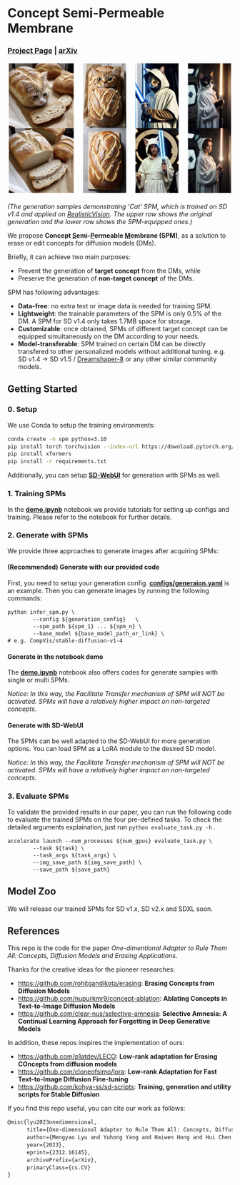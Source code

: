 # Concept Semi-Permeable Membrane

### [Project Page](https://lyumengyao.github.io/projects/spm) | [arXiv](https://arxiv.org/abs/2312.16145)

![sample](./assets/sample.png)

_(The generation samples demonstrating 'Cat' SPM, which is trained on SD v1.4 and applied on [RealisticVision](https://huggingface.co/SG161222/Realistic\_Vision\_V5.1\_noVAE).
The upper row shows the original generation and the lower row shows the SPM-equipped ones.)_

We propose **Concept <u>S</u>emi-<u>P</u>ermeable <u>M</u>embrane (SPM)**, as a solution to erase or edit concepts for diffusion models (DMs).

Briefly, it can achieve two main purposes:

- Prevent the generation of **target concept** from the DMs, while
- Preserve the generation of **non-target concept** of the DMs.

SPM has following advantages:

- **Data-free**: no extra text or image data is needed for training SPM.
- **Lightweight**: the trainable parameters of the SPM is only 0.5% of the DM. A SPM for SD v1.4 only takes 1.7MB space for storage.
- **Customizable**: once obtained, SPMs of different target concept can be equipped simultaneously on the DM according to your needs.
- **Model-transferable**: SPM trained on certain DM can be directly transfered to other personalized models without additional tuning. e.g. SD v1.4 -> SD v1.5 / [Dreamshaper-8](https://huggingface.co/Lykon/dreamshaper-8) or any other similar community models.

## Getting Started

### 0. Setup

We use Conda to setup the training environments:

```bash
conda create -n spm python=3.10
pip install torch torchvision --index-url https://download.pytorch.org/whl/cu118
pip install xformers
pip install -r requirements.txt
```

Additionally, you can setup [**SD-WebUI**](https://github.com/AUTOMATIC1111/stable-diffusion-webui) for generation with SPMs as well.

### 1. Training SPMs

In the [**demo.ipynb**](https://github.com/Con6924/SPM/blob/main/demo.ipynb) notebook we provide tutorials for setting up configs and training. Please refer to the notebook for further details.

### 2. Generate with SPMs

We provide three approaches to generate images after acquiring SPMs:

#### (Recommended) Generate with our provided code

First, you need to setup your generation config. [**configs/generaion.yaml**](https://github.com/Con6924/SPM/blob/main/configs/generaion.yaml) is an example. Then you can generate images by running the following commands:

```shell
python infer_spm.py \
		--config ${generation_config}	\
		--spm_path ${spm_1} ... ${spm_n} \
		--base_model ${base_model_path_or_link} \ 											# e.g. CompVis/stable-diffusion-v1-4
```

#### Generate in the notebook demo

The [**demo.ipynb**](https://github.com/Con6924/SPM/blob/main/demo.ipynb) notebook also offers codes for generate samples with single or multi SPMs. 

*Notice: In this way, the Facilitate Transfer mechanism of SPM will NOT be activated. SPMs will have a relatively higher impact on non-targeted concepts.*

#### Generate with SD-WebUI

The SPMs can be well adapted to the SD-WebUI for more generation options. You can load SPM as a LoRA module to the desired SD model. 

*Notice: In this way, the Facilitate Transfer mechanism of SPM will NOT be activated. SPMs will have a relatively higher impact on non-targeted concepts.*

### 3. Evaluate SPMs

To validate the provided results in our paper, you can run the following code to evaluate the trained SPMs on the four pre-defined tasks. To check the detailed arguments explaination, just run ``python evaluate_task.py -h`` .

```shell
accelerate launch --num_processes ${num_gpus} evaluate_task.py \
		--task ${task} \
		--task_args ${task_args} \
		--img_save_path ${img_save_path} \
		--save_path ${save_path}
```

## Model Zoo

We will release our trained SPMs for SD v1.x, SD v2.x and SDXL soon.

## References

This repo is the code for the paper *One-dimentional Adapter to Rule Them All: Concepts, Diffusion Models and Erasing Applications*.

Thanks for the creative ideas for the pioneer researches:

- https://github.com/rohitgandikota/erasing: **Erasing Concepts from Diffusion Models**
- https://github.com/nupurkmr9/concept-ablation: **Ablating Concepts in Text-to-Image Diffusion Models**
- https://github.com/clear-nus/selective-amnesia: **Selective Amnesia: A Continual Learning Approach for Forgetting in Deep Generative Models**

In addition, these repos inspires the implementation of ours:

- https://github.com/p1atdev/LECO: **Low-rank adaptation for Erasing COncepts from diffusion models**
- https://github.com/cloneofsimo/lora: **Low-rank Adaptation for Fast Text-to-Image Diffusion Fine-tuning**
- https://github.com/kohya-ss/sd-scripts: **Training, generation and utility scripts for Stable Diffusion** 

If you find this repo useful, you can cite our work as follows:

```tex
@misc{lyu2023onedimensional,
      title={One-dimensional Adapter to Rule Them All: Concepts, Diffusion Models and Erasing Applications}, 
      author={Mengyao Lyu and Yuhong Yang and Haiwen Hong and Hui Chen and Xuan Jin and Yuan He and Hui Xue and Jungong Han and Guiguang Ding},
      year={2023},
      eprint={2312.16145},
      archivePrefix={arXiv},
      primaryClass={cs.CV}
}
```

